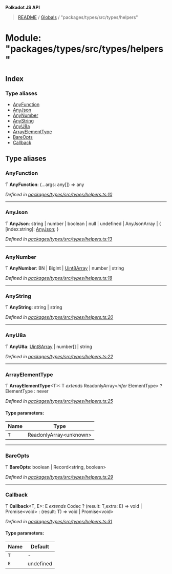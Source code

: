 **Polkadot JS API**

> [README](../README.md) / [Globals](../globals.md) / "packages/types/src/types/helpers"

# Module: "packages/types/src/types/helpers"

## Index

### Type aliases

* [AnyFunction](_packages_types_src_types_helpers_.md#anyfunction)
* [AnyJson](_packages_types_src_types_helpers_.md#anyjson)
* [AnyNumber](_packages_types_src_types_helpers_.md#anynumber)
* [AnyString](_packages_types_src_types_helpers_.md#anystring)
* [AnyU8a](_packages_types_src_types_helpers_.md#anyu8a)
* [ArrayElementType](_packages_types_src_types_helpers_.md#arrayelementtype)
* [BareOpts](_packages_types_src_types_helpers_.md#bareopts)
* [Callback](_packages_types_src_types_helpers_.md#callback)

## Type aliases

### AnyFunction

Ƭ  **AnyFunction**: (...args: any[]) => any

*Defined in [packages/types/src/types/helpers.ts:10](https://github.com/polkadot-js/api/blob/e055438c5/packages/types/src/types/helpers.ts#L10)*

___

### AnyJson

Ƭ  **AnyJson**: string \| number \| boolean \| null \| undefined \| AnyJsonArray \| { [index:string]: [AnyJson](_packages_types_src_types_helpers_.md#anyjson);  }

*Defined in [packages/types/src/types/helpers.ts:13](https://github.com/polkadot-js/api/blob/e055438c5/packages/types/src/types/helpers.ts#L13)*

___

### AnyNumber

Ƭ  **AnyNumber**: BN \| BigInt \| [Uint8Array](../classes/_packages_types_src_codec_raw_.raw.md#uint8array) \| number \| string

*Defined in [packages/types/src/types/helpers.ts:18](https://github.com/polkadot-js/api/blob/e055438c5/packages/types/src/types/helpers.ts#L18)*

___

### AnyString

Ƭ  **AnyString**: string \| string

*Defined in [packages/types/src/types/helpers.ts:20](https://github.com/polkadot-js/api/blob/e055438c5/packages/types/src/types/helpers.ts#L20)*

___

### AnyU8a

Ƭ  **AnyU8a**: [Uint8Array](../classes/_packages_types_src_codec_raw_.raw.md#uint8array) \| number[] \| string

*Defined in [packages/types/src/types/helpers.ts:22](https://github.com/polkadot-js/api/blob/e055438c5/packages/types/src/types/helpers.ts#L22)*

___

### ArrayElementType

Ƭ  **ArrayElementType**\<T>: T *extends* ReadonlyArray\<*infer* ElementType> ? ElementType : never

*Defined in [packages/types/src/types/helpers.ts:25](https://github.com/polkadot-js/api/blob/e055438c5/packages/types/src/types/helpers.ts#L25)*

#### Type parameters:

Name | Type |
------ | ------ |
`T` | ReadonlyArray\<unknown> |

___

### BareOpts

Ƭ  **BareOpts**: boolean \| Record\<string, boolean>

*Defined in [packages/types/src/types/helpers.ts:29](https://github.com/polkadot-js/api/blob/e055438c5/packages/types/src/types/helpers.ts#L29)*

___

### Callback

Ƭ  **Callback**\<T, E>: E *extends* Codec ? (result: T,extra: E) => void \| Promise\<void> : (result: T) => void \| Promise\<void>

*Defined in [packages/types/src/types/helpers.ts:31](https://github.com/polkadot-js/api/blob/e055438c5/packages/types/src/types/helpers.ts#L31)*

#### Type parameters:

Name | Default |
------ | ------ |
`T` | - |
`E` | undefined |
